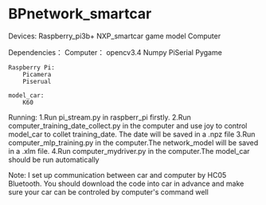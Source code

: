# BPnetwork_smartcar

Devices:
	Raspberry_pi3b+ 
	NXP_smartcar game model
	Computer
  
Dependencies：
	Computer：
		opencv3.4
		Numpy
		PiSerial
		Pygame
	
	Raspberry Pi:
		Picamera
		Piserual

	model_car:
		K60
		

Running:
	1.Run pi_stream.py in raspberr_pi firstly.
	2.Run computer_training_date_collect.py in the computer and use joy to control model_car to collet training_date.
	  The date will be saved in a .npz file
	3.Run computer_mlp_training.py in the computer.The network_model will be saved in a .xlm file.
	4.Run computer_mydriver.py in the computer.The model_car should be run automatically 


Note:
	I set up communication between car and computer by HC05 Bluetooth.
    You should download the code into car in advance and make sure your car can be controled by computer's command well